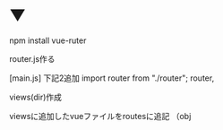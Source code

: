 # ▼ 
npm install vue-ruter

router.js作る

[main.js]
下記2追加
import router from "./router";
router,

views(dir)作成

viewsに追加したvueファイルをroutesに追記
（obj